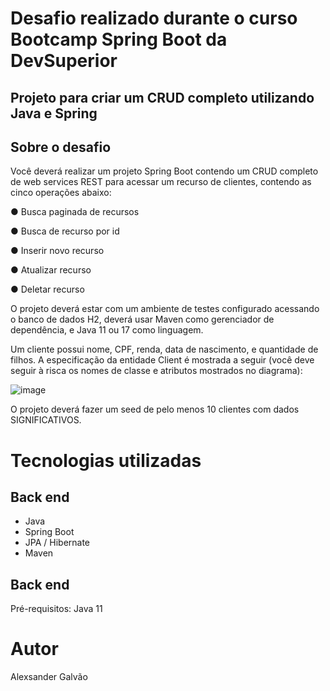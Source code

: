 # Desafio realizado durante o curso Bootcamp Spring Boot da DevSuperior
## Projeto para criar um CRUD completo utilizando Java e Spring
## Sobre o desafio

Você deverá realizar um projeto Spring Boot contendo um CRUD completo
de web services REST para acessar um recurso de clientes, contendo as cinco operações
abaixo:

● Busca paginada de recursos

● Busca de recurso por id

● Inserir novo recurso

● Atualizar recurso

● Deletar recurso

O projeto deverá estar com um ambiente de testes configurado acessando o banco de dados
H2, deverá usar Maven como gerenciador de dependência, e Java 11 ou 17 como linguagem.

Um cliente possui nome, CPF, renda, data de nascimento, e quantidade de filhos. A
especificação da entidade Client é mostrada a seguir (você deve seguir à risca os nomes de
classe e atributos mostrados no diagrama):

![image](https://user-images.githubusercontent.com/66967726/224027975-84ef5f3a-5426-48c8-8091-00d21a27381f.png)

O projeto deverá fazer um seed de pelo menos 10 clientes com dados SIGNIFICATIVOS.

# Tecnologias utilizadas
## Back end
- Java
- Spring Boot
- JPA / Hibernate
- Maven

## Back end
Pré-requisitos: Java 11

# Autor

Alexsander Galvão
